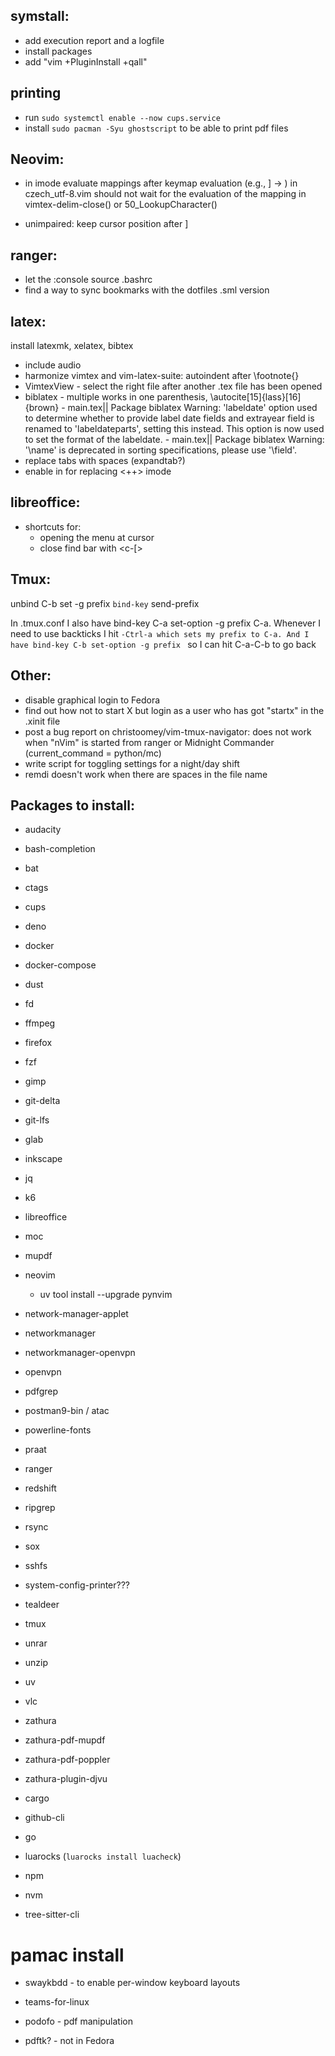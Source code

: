 symstall:
-----------
- add execution report and a logfile
- install packages
- add "vim +PluginInstall +qall"

printing
--------
- run `sudo systemctl enable --now cups.service`
- install `sudo pacman -Syu ghostscript` to be able to print pdf files

Neovim:
-----
- in imode evaluate mappings after keymap evaluation (e.g., ] -> ) in
  czech_utf-8.vim should not wait for the evaluation of the mapping in
  vimtex-delim-close() or 50_LookupCharacter()

- unimpaired: keep cursor position after ]<Space>

ranger:
-------
- let the :console source .bashrc
- find a way to sync bookmarks with the dotfiles .sml version

latex:
------
install latexmk, xelatex, bibtex
- include audio
- harmonize vimtex and vim-latex-suite: autoindent after \footnote{}
- VimtexView - select the right file after another .tex file has been opened
- biblatex - multiple works in one parenthesis, \autocite[15]{lass}[16]{brown}
		   - main.tex|| Package biblatex Warning: 'labeldate' option used to
			 determine whether to provide label date fields and extrayear field
			 is renamed to 'labeldateparts', setting this instead. This option
			 is now used to set the format of the labeldate.
		   - main.tex|| Package biblatex Warning: '\name' is deprecated in
			 sorting specifications, please use '\field'.
- replace tabs with spaces (expandtab?)
- enable <c-space> in for replacing <++> imode

libreoffice:
------------
- shortcuts for:
	- opening the menu at cursor
	- close find bar with <c-[>

Tmux:
-----
unbind C-b
set -g prefix `
bind-key ` send-prefix

In .tmux.conf I also have bind-key C-a set-option -g prefix C-a. Whenever I need
to use backticks I hit `-Ctrl-a which sets my prefix to C-a. And I have bind-key
C-b set-option -g prefix ` so I can hit C-a-C-b to go back

Other:
------
- disable graphical login to Fedora
- find out how not to start X but login as a user who has got "startx" in the
  .xinit file
- post a bug report on christoomey/vim-tmux-navigator:
	does not work when "nVim" is started from ranger or Midnight Commander
	(current_command = python/mc)
- write script for toggling settings for a night/day shift
- remdi doesn't work when there are spaces in the file name

Packages to install:
--------------------
- audacity
- bash-completion
- bat
- ctags
- cups
- deno
- docker
- docker-compose
- dust
- fd
- ffmpeg
- firefox
- fzf
- gimp
- git-delta
- git-lfs
- glab
- inkscape
- jq
- k6
- libreoffice
- moc
- mupdf
- neovim
  - uv tool install --upgrade pynvim 
- network-manager-applet
- networkmanager
- networkmanager-openvpn
- openvpn
- pdfgrep
- postman9-bin / atac
- powerline-fonts
- praat
- ranger
- redshift
- ripgrep
- rsync
- sox
- sshfs
- system-config-printer???
- tealdeer
- tmux
- unrar
- unzip
- uv
- vlc
- zathura
- zathura-pdf-mupdf
- zathura-pdf-poppler
- zathura-plugin-djvu

- cargo
- github-cli
- go
- luarocks (`luarocks install luacheck`)
- npm
- nvm
- tree-sitter-cli

# pamac install
- swaykbdd - to enable per-window keyboard layouts
- teams-for-linux

- podofo - pdf manipulation
- pdftk? - not in Fedora
